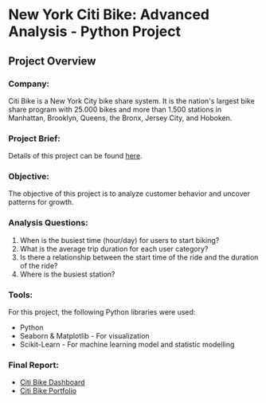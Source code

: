 # New York Citi Bike: Advanced Analysis - Python Project
## **Project Overview**

### **Company:**<br>
Citi Bike is a New York City bike share system. It is the nation's largest bike share program with 25.000 bikes and more than 1.500 stations in Manhattan, Brooklyn, Queens, the Bronx, Jersey City, and Hoboken.

### **Project Brief:**<br>
Details of this project can be found [here](https://drive.google.com/file/d/14SaHzdoP2J7gQkHCpVauhnbXB_2H5RzR/view?usp=sharing).

### **Objective:**<br>
The objective of this project is to analyze customer behavior and uncover patterns for growth.

### **Analysis Questions:**<br>
1. When is the busiest time (hour/day) for users to start biking? 
2. What is the average trip duration for each user category?    
3. Is there a relationship between the start time of the ride and the duration of the ride?
4. Where is the busiest station?

### **Tools:**<br>
For this project, the following Python libraries were used:
- Python
- Seaborn & Matplotlib - For visualization
- Scikit-Learn - For machine learning model and statistic modelling

### **Final Report:**<br>
- [Citi Bike Dashboard](https://public.tableau.com/app/profile/natalia.violi.kristena.wijaya/viz/CitiBikeAnalysis_17140530578350/CitiBike)
- [Citi Bike Portfolio](https://nataliaviolii.github.io/DataAnalyticsPortfolio/portfolio.python.citi.html)
